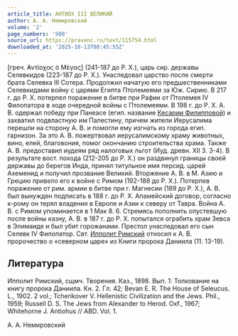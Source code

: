 ```yaml
---
article_title: АНТИОХ III ВЕЛИКИЙ
author: А. А. Немировский
volume: '2'
page_numbers: '500'
source_url: https://pravenc.ru/text/115754.html
downloaded_at: '2025-10-13T08:45:55Z'
---
```


[греч. ̓Αντίοχος ὁ Μέγας] (241-187 до Р. Х.), царь сир. державы Селевкидов (223-187 до Р. Х.). Унаследовал царство после смерти брата Селевка III Сотера. Продолжил начатую его предшественниками Селевкидами войну с царями Египта Птолемеями за Юж. Сирию. В 217 г. до Р. Х. потерпел поражение в битве при Рафии от Птолемея IV Филопатора в ходе очередной войны с Птолемеями. В 198 г. до Р. Х. А. В. одержал победу при Панеасе (егип. название [Кесарии Филипповой](<https://pravenc.ru/text/Кесарии Филипповой.html>)) и захватил подвластную им Палестину, причем жители Иерусалима перешли на сторону А. В. и помогли ему изгнать из города егип. гарнизон. За это А. В. пожертвовал иерусалимскому храму животных, вино, елей, благовония, помог окончанию строительства храма. Также А. В. предоставил иудеям ряд налоговых льгот (Иуд. древн. XII 3. 3-4). В результате вост. похода (212-205 до Р. Х.) он раздвинул границы своей державы до берегов Инда, принял титульное имя персид. царей Ахеменид и получил прозвание Великий. Вторжение А. В. в М. Азию и Грецию привело его к войне с Римом (192-188 до Р. Х.). Потерпев поражение от рим. армии в битве при г. Магнесии (189 до Р. Х.), А. В. был вынужден подписать в 188 г. до Р. Х. Апамейский договор, согласно к-рому он терял владения в Европе и Азии к северу от Тавра. Война А. В. с Римом упоминается в 1 Мак 8. 6. Стремясь пополнить опустевшую после войны казну, А. В. в 187 г. до Р. Х. попытался ограбить храм Зевса в Элимаиде и был убит горожанами. Престол унаследовал его сын Селевк IV Филопатор. Свт. [Ипполит Римский](<https://pravenc.ru/text/Ипполит Римский.html>) относил к А. В. пророчество о «северном царе» из Книги пророка Даниила (11. 13-19).

## Литература

Ипполит Римский, сщмч. Творения. Каз., 1898. Вып. 1: Толкование на книгу пророка Даниила. Кн. 2. Гл. 42; Bevan E. R. The House of Seleucus. L., 1902. 2 vol.; Tcherikover V. Hellenistic Civilization and the Jews. Phil., 1959; Russell D. S. The Jews from Alexander to Herod. Oxf., 1967; Whitehorne J. Antiohus // ABD. Vol. 1.

А. А. Немировский
